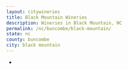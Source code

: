 ```yaml
---
layout: citywineries
title: Black Mountain Wineries
description: Wineries in Black Mountain, NC
permalink: /nc/buncombe/black-mountain/
state: nc
county: buncombe
city: black mountain
---
```

-
